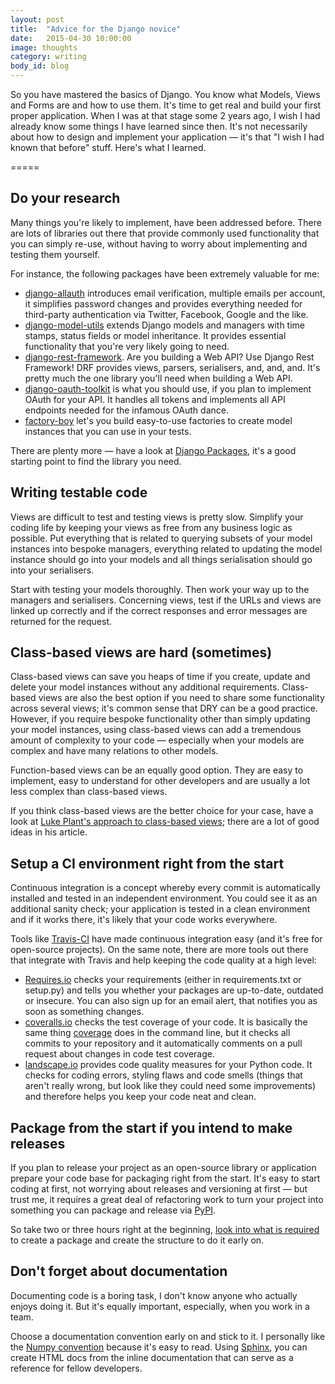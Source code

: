 ```yaml
---
layout: post
title:  "Advice for the Django novice"
date:   2015-04-30 10:00:00
image: thoughts
category: writing
body_id: blog
---
```


So you have mastered the basics of Django. You know what Models, Views and Forms are and how to use them. It's time to get real and build your first proper application. When I was at that stage some 2 years ago, I wish I had already know some things I have learned since then. It's not necessarily about how to design and implement your application — it's that "I wish I had known that before" stuff. Here's what I learned.

=====

## Do your research

Many things you're likely to implement, have been addressed before. There are lots of libraries out there that provide commonly used functionality that you can simply re-use, without having to worry about implementing and testing them yourself.

For instance, the following packages have been extremely valuable for me:

- [django-allauth](https://github.com/pennersr/django-allauth) introduces email verification, multiple emails per account, it simplifies password changes and provides everything needed for third-party authentication via Twitter, Facebook, Google and the like.
- [django-model-utils](https://django-model-utils.readthedocs.org/en/latest/) extends Django models and managers with time stamps, status fields or model inheritance. It provides essential functionality that you're very likely going to need.
- [django-rest-framework](https://www.django-rest-framework.org/). Are you building a Web API? Use Django Rest Framework! DRF provides views, parsers, serialisers, and, and, and. It's pretty much the one library you'll need when building a Web API.
- [django-oauth-toolkit](https://github.com/evonove/django-oauth-toolkit) is what you should use, if you plan to implement OAuth for your API. It handles all tokens and implements all API endpoints needed for the infamous OAuth dance.
- [factory-boy](http://factoryboy.readthedocs.org/en/latest/) let's you build easy-to-use factories to create model instances that you can use in your tests.

There are plenty more — have a look at [Django Packages](https://www.djangopackages.com/), it's a good starting point to find the library you need.

## Writing testable code

Views are difficult to test and testing views is pretty slow. Simplify your coding life by keeping your views as free from any business logic as possible. Put everything that is related to querying subsets of your model instances into bespoke managers, everything related to updating the model instance should go into your models and all things serialisation should go into your serialisers.

Start with testing your models thoroughly. Then work your way up to the managers and serialisers. Concerning views, test if the URLs and views are linked up correctly and if the correct responses and error messages are returned for the request.

## Class-based views are hard (sometimes)

Class-based views can save you heaps of time if you create, update and delete your model instances without any additional requirements. Class-based views are also the best option if you need to share some functionality across several views; it's common sense that DRY can be a good practice. However, if you require bespoke functionality other than simply updating your model instances, using class-based views can add a tremendous amount of complexity to your code — especially when your models are complex and have many relations to other models.

Function-based views can be an equally good option. They are easy to implement, easy to understand for other developers and are usually a lot less complex than class-based views.

If you think class-based views are the better choice for your case, have a look at [Luke Plant's approach to class-based views](https://lukeplant.me.uk/blog/posts/my-approach-to-class-based-views/); there are a lot of good ideas in his article.

## Setup a CI environment right from the start

Continuous integration is a concept whereby every commit is automatically installed and tested in an independent environment. You could see it as an additional sanity check; your application is tested in a clean environment and if it works there, it's likely that your code works everywhere.

Tools like [Travis-CI](https://travis-ci.org/) have made continuous integration
easy (and it's free for open-source projects). On the same note, there are more
tools out there that integrate with Travis and help keeping the code quality at a high level:

- [Requires.io](https://requires.io/) checks your requirements (either in requirements.txt or setup.py) and tells you whether your packages are up-to-date, outdated or insecure. You can also sign up for an email alert, that notifies you as soon as something changes.
- [coveralls.io](https://coveralls.io/) checks the test coverage of your code. It is basically the same thing  [coverage](http://nedbatchelder.com/code/coverage/) does in the command line, but it checks all commits to your repository and it automatically comments on a pull request about changes in code test coverage.
- [landscape.io](https://web.archive.org/web/20150324200933/https://landscape.io/) provides code quality measures for your Python code. It checks for coding errors, styling flaws and code smells (things that aren't really wrong, but look like they could need some improvements) and therefore helps you keep your code neat and clean.

## Package from the start if you intend to make releases

If you plan to release your project as an open-source library or application prepare your code base for packaging right from the start. It's easy to start coding at first, not worrying about releases and versioning at first — but trust me, it requires a great deal of refactoring work to turn your project into something you can package and release via [PyPI](https://pypi.python.org/pypi).

So take two or three hours right at the beginning, [look into what is required](https://web.archive.org/web/20150404203955/https://packaging.python.org/en/latest/distributing.html) to create a package and create the structure to do it early on.

## Don't forget about documentation

Documenting code is a boring task, I don't know anyone who actually enjoys doing it. But it's equally important, especially, when you work in a team.

Choose a documentation convention early on and stick to it. I personally like the [Numpy convention](https://github.com/numpy/numpy/blob/master/doc/HOWTO_DOCUMENT.rst.txt) because it's easy to read. Using [Sphinx](http://sphinx-doc.org/), you can create HTML docs from the inline documentation that can serve as a reference for fellow developers.
